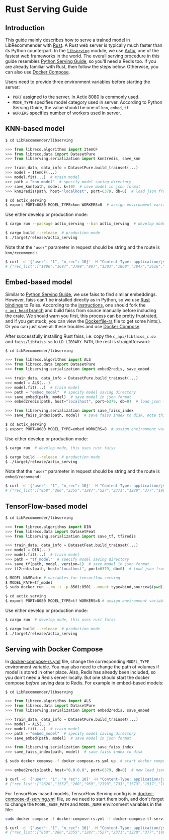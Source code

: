 # Rust Serving Guide

## Introduction

This guide mainly describes how to serve a trained model in LibRecommender with [Rust](https://www.rust-lang.org/).  A Rust web server is typically much faster than its Python counterpart. In the [`libserving`](https://github.com/massquantity/LibRecommender/tree/master/libserving) module, we use [Actix](https://github.com/actix/actix-web), one of the fastest web frameworks in the world. The overall serving procedure in this guide resembles [Python Serving Guide](https://github.com/massquantity/LibRecommender/blob/master/doc/python_serving_guide.md), so you'll need a Redis too. If you are already familiar with Rust, then follow the steps below. Otherwise, you can also use [Docker Compose](#serving-with-docker-compose).

Users need to provide three environment variables before starting the server:

+ `PORT` assigned to the server. In Actix 8080 is commonly used.
+ `MODE_TYPE` specifies model category used in server. According to Python Serving Guide, the value should be one of `knn`, `embed`, `tf` 
+ `WORKERS` specifies number of workers used in server.

## KNN-based model

```bash
$ cd LibRecommender/libserving
```

```python
>>> from libreco.algorithms import ItemCF
>>> from libreco.data import DatasetPure
>>> from libserving.serialization import knn2redis, save_knn

>>> train_data, data_info = DatasetPure.build_trainset(...)
>>> model = ItemCF(...)
>>> model.fit(...)  # train model
>>> path = "knn_model"  # specify model saving directory
>>> save_knn(path, model, k=10)  # save model in json format
>>> knn2redis(path, host="localhost", port=6379, db=0)  # load json from path and save model to redis
```

```bash
$ cd actix_serving
$ export PORT=8080 MODEL_TYPE=knn WORKERS=8  # assign environment variables
```

Use either develop or production mode:

```bash
$ cargo run --package actix_serving --bin actix_serving  # develop mode
```

```bash
$ cargo build --release  # production mode
$ ./target/release/actix_serving
```

Note that the `"user"` parameter in request should be string and the route is `knn/recommend` :

```bash
$ curl -d '{"user": "1", "n_rec": 10}' -H "Content-Type: application/json" -X POST http://0.0.0.0:8080/knn/recommend
# {"rec_list":["1806","1687","3799","807","1303","1860","3847","3616","1696","1859"]}
```



## Embed-based model

Similar to [Python Serving Guide](https://github.com/massquantity/LibRecommender/blob/master/doc/python_serving_guide.md), we use faiss to find similar embeddings. However, faiss can't be installed directly as in Python, so we use [Rust bindings](https://github.com/Enet4/faiss-rs) to Faiss. According to the [instructions](https://github.com/Enet4/faiss-rs#installing-as-a-dependency), one should fork the [`c_api_head` branch](https://github.com/Enet4/faiss/tree/c_api_head) and build faiss from source manually before including the crate. We should warn you first, this process can be pretty frustrated, and if you get stuck, you can view the [Dockerfile-rs](https://github.com/massquantity/LibRecommender/blob/master/libserving/Dockerfile-rs) file to get some hints:). Or you can just save all these troubles and use [Docker Compose](#serving-with-docker-compose).

After successfully installing Rust faiss, i.e. copy the `c_api/libfaiss_c.so` and `faiss/libfaiss.so` to `LD_LIBRARY_PATH`, the rest is straightforward:

```bash
$ cd LibRecommender/libserving
```

```python
>>> from libreco.algorithms import ALS
>>> from libreco.data import DatasetPure
>>> from libserving.serialization import embed2redis, save_embed

>>> train_data, data_info = DatasetPure.build_trainset(...)
>>> model = ALS(...)
>>> model.fit(...)  # train model
>>> path = "embed_model"  # specify model saving directory
>>> save_embed(path, model)  # save model in json format
>>> embed2redis(path, host="localhost", port=6379, db=0)  # load json from path and save model to redis
```

```python
>>> from libserving.serialization import save_faiss_index
>>> save_faiss_index(path, model)  # save faiss index to disk, note this uses python faiss, not rust faiss
```

```bash
$ cd actix_serving
$ export PORT=8080 MODEL_TYPE=embed WORKERS=8  # assign environment variables
```

Use either develop or production mode:

```bash
$ cargo run  # develop mode, this uses rust faiss
```

```bash
$ cargo build --release  # production mode
$ ./target/release/actix_serving
```

Note that the `"user"` parameter in request should be string and the route is `embed/recommend` :

```bash
$ curl -d '{"user": "1", "n_rec": 10}' -H "Content-Type: application/json" -X POST http://0.0.0.0:8080/embed/recommend
# {"rec_list":["858","260","2355","1287","527","2371","1220","377","1968","3362"]}
```



## TensorFlow-based model

```bash
$ cd LibRecommender/libserving
```

```python
>>> from libreco.algorithms import DIN
>>> from libreco.data import DatasetFeat
>>> from libserving.serialization import save_tf, tf2redis

>>> train_data, data_info = DatasetFeat.build_trainset(...)
>>> model = DIN(...)
>>> model.fit(...)  # train model
>>> path = "tf_model"  # specify model saving directory
>>> save_tf(path, model, version=1)  # save model in json format
>>> tf2redis(path, host="localhost", port=6379, db=0)  # load json from path and save model to redis
```

```bash
$ MODEL_NAME=din # variables for tensorflow serving
$ MODEL_PATH=tf_model 
$ sudo docker run --rm -t -p 8501:8501 --mount type=bind,source=$(pwd),target=$(pwd) -e MODEL_BASE_PATH=$(pwd)/${MODEL_PATH} -e MODEL_NAME=${MODEL_NAME} tensorflow/serving:2.8.2  # start tensorflow serving
```

```bash
$ cd actix_serving
$ export PORT=8080 MODEL_TYPE=tf WORKERS=8 # assign environment variables
```

Use either develop or production mode:

```bash
$ cargo run  # develop mode, this uses rust faiss
```

```bash
$ cargo build --release  # production mode
$ ./target/release/actix_serving
```



## Serving with Docker Compose

In [docker-compose-rs.yml](https://github.com/massquantity/LibRecommender/blob/master/libserving/docker-compose-rs.yml) file, change the corresponding `MODEL_TYPE` environment variable. You may also need to change the path of volumes if model is stored in other place. Also, Redis has already been included, so you don't need a Redis server locally. But one should start the docker compose *before* saving data to Redis. For example in embed-based models:

```bash
$ cd LibRecommender/libserving
```

```python
>>> from libreco.algorithms import ALS
>>> from libreco.data import DatasetPure
>>> from libserving.serialization import embed2redis, save_embed

>>> train_data, data_info = DatasetPure.build_trainset(...)
>>> model = ALS(...)
>>> model.fit(...)  # train model
>>> path = "embed_model"  # specify model saving directory
>>> save_embed(path, model)  # save model in json format

>>> from libserving.serialization import save_faiss_index
>>> save_faiss_index(path, model)  # save faiss index to disk
```

```bash
$ sudo docker compose -f docker-compose-rs.yml up  # start docker compose, which will load faiss index
```

```python
>>> embed2redis(path, host="0.0.0.0", port=6379, db=0)  # now load json from path and save model to redis
```

```bash
$ curl -d '{"user": "1", "n_rec": 10}' -H "Content-Type: application/json" -X POST http://0.0.0.0:8080/embed/recommend
# {"rec_list":["2628","1552","260","969","2193","733","1573","1917","1037","10"]}
```

For TensorFlow-based models, TensorFlow Serving config is in [docker-compose-tf-serving.yml](https://github.com/massquantity/LibRecommender/blob/master/libserving/docker-compose-tf-serving.yml) file, so we need to start them both, and don't forget to change the `MODEL_BASE_PATH` and `MODEL_NAME` environment variables in the file:

```bash
sudo docker compose -f docker-compose-rs.yml -f docker-compose-tf-serving.yml up
```

```bash
$ curl -d '{"user": "1", "n_rec": 10}' -H "Content-Type: application/json" -X POST http://0.0.0.0:8080/tf/recommend
# {"rec_list":["858","260","2355","1287","527","2371","1220","377","1968","3362"]}
```



